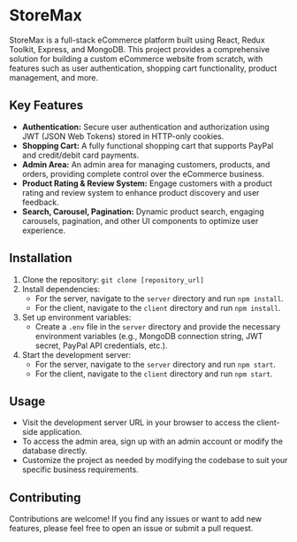 # StoreMax

StoreMax is a full-stack eCommerce platform built using React, Redux Toolkit, Express, and MongoDB. This project provides a comprehensive solution for building a custom eCommerce website from scratch, with features such as user authentication, shopping cart functionality, product management, and more.

## Key Features

- **Authentication:** Secure user authentication and authorization using JWT (JSON Web Tokens) stored in HTTP-only cookies.
- **Shopping Cart:** A fully functional shopping cart that supports PayPal and credit/debit card payments.
- **Admin Area:** An admin area for managing customers, products, and orders, providing complete control over the eCommerce business.
- **Product Rating & Review System:** Engage customers with a product rating and review system to enhance product discovery and user feedback.
- **Search, Carousel, Pagination:** Dynamic product search, engaging carousels, pagination, and other UI components to optimize user experience.

## Installation

1. Clone the repository: `git clone [repository_url]`
2. Install dependencies:
   - For the server, navigate to the `server` directory and run `npm install`.
   - For the client, navigate to the `client` directory and run `npm install`.
3. Set up environment variables:
   - Create a `.env` file in the `server` directory and provide the necessary environment variables (e.g., MongoDB connection string, JWT secret, PayPal API credentials, etc.).
4. Start the development server:
   - For the server, navigate to the `server` directory and run `npm start`.
   - For the client, navigate to the `client` directory and run `npm start`.

## Usage

- Visit the development server URL in your browser to access the client-side application.
- To access the admin area, sign up with an admin account or modify the database directly.
- Customize the project as needed by modifying the codebase to suit your specific business requirements.

## Contributing

Contributions are welcome! If you find any issues or want to add new features, please feel free to open an issue or submit a pull request.


